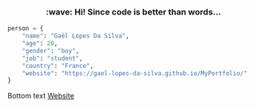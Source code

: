 ﻿<h3 align="center">
    :wave: Hi! Since code is better than words...
</h3>

~~~python
person = {
    "name": "Gaël Lopes Da Silva",
    "age": 20,
    "gender": "boy",
    "job": "student",
    "country": "France",
    "website": "https://gael-lopes-da-silva.github.io/MyPortfolio/"
}
~~~

<a align="right">Bottom text</a> <a align="left" href="https://gael-lopes-da-silva.github.io/MyPortfolio/">Website</a> 
